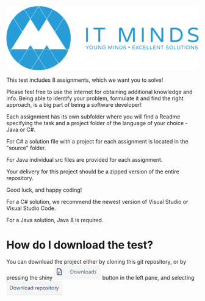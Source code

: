![IT Minds](images/logo.png)

This test includes 8 assignments, which we want you to solve!

Please feel free to use the internet for obtaining additional knowledge and info.
Being able to identify your problem, formulate it and find the right approach, is a big part of being a software developer!

Each assignment has its own subfolder where you will find a Readme specifying the task and a project folder of the language of your choice - Java or C#. 

For C# a solution file with a project for each assignment is located in the "source" folder.

For Java individual src files are provided for each assignment.

Your delivery for this project should be a zipped version of the entire repository.

Good luck, and happy coding!

For a C# solution, we recommend the newest version of Visual Studio or Visual Studio Code.

For a Java solution, Java 8 is required.

# How do I download the test?
You can download the project either by cloning this git repository, or by pressing the shiny ![Downloads](images/downloads.png) button in the left pane, and selecting ![Download Repository](images/download_rep.png)